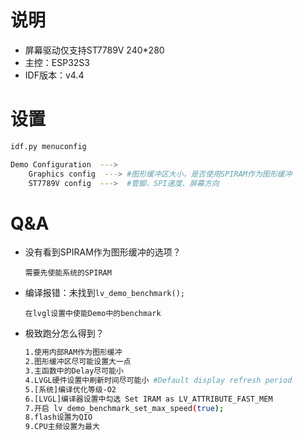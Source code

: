 # 说明
  * 屏幕驱动仅支持ST7789V 240*280
  * 主控：ESP32S3
  * IDF版本：v4.4

# 设置

```bash
idf.py menuconfig

Demo Configuration  --->
    Graphics config  ---> #图形缓冲区大小，是否使用SPIRAM作为图形缓冲
    ST7789V config  --->  #管脚、SPI速度、屏幕方向
```

# Q&A
* 没有看到SPIRAM作为图形缓冲的选项？
  ```
  需要先使能系统的SPIRAM
  ```

* 编译报错：未找到`lv_demo_benchmark();`
  ```
  在lvgl设置中使能Demo中的benchmark
  ```

* 极致跑分怎么得到？
  ```bash
  1.使用内部RAM作为图形缓冲
  2.图形缓冲区尽可能设置大一点
  3.主函数中的Delay尽可能小
  4.LVGL硬件设置中刷新时间尽可能小 #Default display refresh period
  5.[系统]编译优化等级-O2
  6.[LVGL]编译器设置中勾选 Set IRAM as LV_ATTRIBUTE_FAST_MEM
  7.开启 lv_demo_benchmark_set_max_speed(true);
  8.flash设置为QIO
  9.CPU主频设置为最大
  ```

